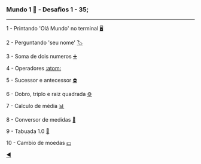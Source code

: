 ### Mundo 1 :3rd_place_medal: - Desafios 1 - 35;

---

1 - Printando 'Olá Mundo' no terminal [:desktop_computer:](https://github.com/duartecgustavo/Python-Progress/blob/master/Desafios/Ex001.py)

2 - Perguntando 'seu nome' [:label:](https://github.com/duartecgustavo/Python-Progress/blob/master/Desafios/Ex002.py)

3 - Soma de dois numeros [:heavy_plus_sign:](https://github.com/duartecgustavo/Python-Progress/blob/master/Desafios/Ex003.py)

4 - Operadores [:atom:](https://github.com/duartecgustavo/Python-Progress/blob/master/Desafios/Ex004.py)

5 - Sucessor e antecessor [:no_entry:](https://github.com/duartecgustavo/Python-Progress/blob/master/Desafios/Ex005.py)

6 - Dobro, triplo e raiz quadrada [:gear:](https://github.com/duartecgustavo/Python-Progress/tree/master/Desafios)

7 - Calculo de média 	[:bar_chart:](https://github.com/duartecgustavo/Python-Progress/blob/master/Desafios/Ex007.py)

8 - Conversor de medidas [:straight_ruler:](https://github.com/duartecgustavo/Python-Progress/blob/master/Desafios/Ex008.py)

9 - Tabuada 1.0 [:abacus:](https://github.com/duartecgustavo/Python-Progress/blob/master/Desafios/Ex009.py)

10 - Cambio de moedas [:dollar:](https://github.com/duartecgustavo/Python-Progress/blob/master/Desafios/Ex010.py)

	
[:arrow_backward:](https://github.com/duartecgustavo/Python-Progress)
